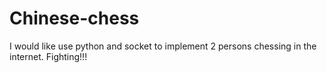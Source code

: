 Chinese-chess
=============
I would like use python and socket to implement 2 persons chessing in the internet.
Fighting!!!
